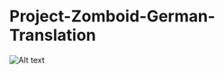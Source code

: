 # Project-Zomboid-German-Translation
![Alt text](http://tools.n8m4re.de/downloads/ProjectZomboid/misc/spiffo.png "Spiffo")

